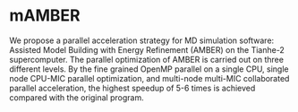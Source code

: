 # mAMBER
We propose a parallel acceleration strategy for MD simulation software: Assisted Model Building with Energy Refinement (AMBER) on the Tianhe-2 supercomputer. The parallel optimization of AMBER is carried out on three different levels. By the fine grained OpenMP parallel on a single CPU, single node CPU-MIC parallel optimization, and multi-node multi-MIC collaborated parallel acceleration, the highest speedup of 5-6 times is achieved compared with the original program.
